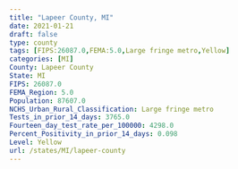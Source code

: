 ```yaml
---
title: "Lapeer County, MI"
date: 2021-01-21
draft: false
type: county
tags: [FIPS:26087.0,FEMA:5.0,Large fringe metro,Yellow]
categories: [MI]
County: Lapeer County
State: MI
FIPS: 26087.0
FEMA_Region: 5.0
Population: 87607.0
NCHS_Urban_Rural_Classification: Large fringe metro
Tests_in_prior_14_days: 3765.0
Fourteen_day_test_rate_per_100000: 4298.0
Percent_Positivity_in_prior_14_days: 0.098
Level: Yellow
url: /states/MI/lapeer-county
---
```



